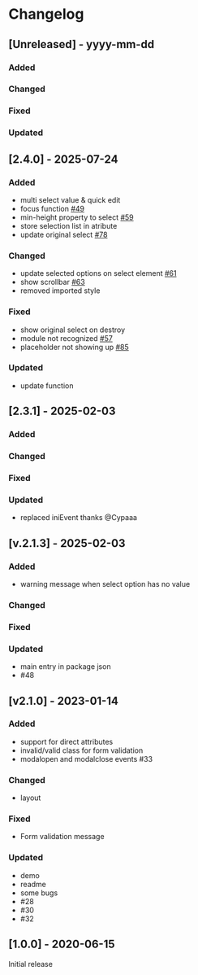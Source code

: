# Changelog

## [Unreleased] - yyyy-mm-dd

### Added

### Changed

### Fixed

### Updated

## [2.4.0] - 2025-07-24

### Added
- multi select value & quick edit
- focus function [#49](https://github.com/bluzky/nice-select2/issues/49)
- min-height property to select [#59](https://github.com/bluzky/nice-select2/issues/59)
- store selection list in atribute
- update original select [#78](https://github.com/bluzky/nice-select2/issues/78)

### Changed
- update selected options on select element [#61](https://github.com/bluzky/nice-select2/issues/61)
- show scrollbar [#63](https://github.com/bluzky/nice-select2/issues/63)
- removed imported style

### Fixed
- show original select on destroy
- module not recognized [#57](https://github.com/bluzky/nice-select2/issues/57)
- placeholder not showing up [#85](https://github.com/bluzky/nice-select2/issues/85)

### Updated
- update function

## [2.3.1] - 2025-02-03


### Added

### Changed

### Fixed

### Updated
- replaced iniEvent thanks @Cypaaa

## [v.2.1.3] - 2025-02-03


### Added
- warning message when select option has no value

### Changed

### Fixed

### Updated
- main entry in package json
- #48

## [v2.1.0] - 2023-01-14


### Added
- support for direct attributes
- invalid/valid class for form validation
- modalopen and modalclose events #33

### Changed
- layout

### Fixed
- Form validation message

### Updated
- demo
- readme
- some bugs
- #28
- #30
- #32

## [1.0.0] - 2020-06-15

Initial release
